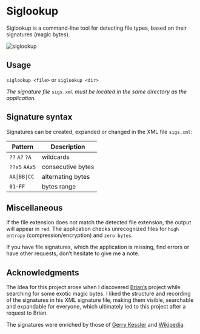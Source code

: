 # Siglookup

Siglookup is a command-line tool for detecting file types, based on their signatures (magic bytes).

![siglookup](https://github.com/huebicode/siglookup/assets/3885373/ed0ccf37-5c06-4dbc-bcf5-769b98c6f420)

## Usage
`siglookup <file>` or `siglookup <dir>`

<em>The signature file</em> `sigs.xml`<em> must be located in the same directory as the application.</em>

## Signature syntax
Signatures can be created, expanded or changed in the XML file `sigs.xml`: 

| Pattern         | Description        |
| --------------- | ---------------    |
| `??` `A?` `?A`  | wildcards          |
| `??x5` `AAx5`   | consecutive bytes  |
| `AA\|BB\|CC`    | alternating  bytes |
| `01-FF`         | bytes range        |

## Miscellaneous
If the file extension does not match the detected file extension, the output will appear in `red`. The application checks unrecognized files for `high entropy` (compression/encryption) and `zero bytes`.

If you have file signatures, which the application is missing, find errors or have other requests, don’t hesitate to give me a note.

## Acknowledgments
The idea for this project arose when I discovered [Brian’s](https://github.com/brianary/magicnumber-lite) project while searching for some exotic magic bytes. I liked the structure and recording of the signatures in his XML signature file, making them visible, searchable and expandable for everyone, which ultimately led to this project after a request to Brian. 

The signatures were enriched by those of [Gerry Kessler](https://www.garykessler.net/library/file_sigs.html) and [Wikipedia](https://en.wikipedia.org/wiki/List_of_file_signatures).

